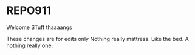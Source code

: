 # REPO911
Welcome
STuff
thaaaangs

These changes are for edits only
Nothing really mattress.
Like the bed.
A nothing really one.
